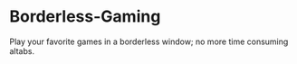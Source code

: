 Borderless-Gaming
=================

Play your favorite games in a borderless window; no more time consuming altabs. 
